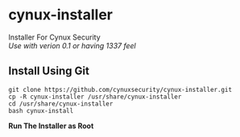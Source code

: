 # cynux-installer
Installer For Cynux Security</br>
*Use with verion 0.1 or having 1337 feel*

## Install Using Git

```/bin/bash
git clone https://github.com/cynuxsecurity/cynux-installer.git
cp -R cynux-installer /usr/share/cynux-installer
cd /usr/share/cynux-installer
bash cynux-install
```

**Run The Installer as Root**
